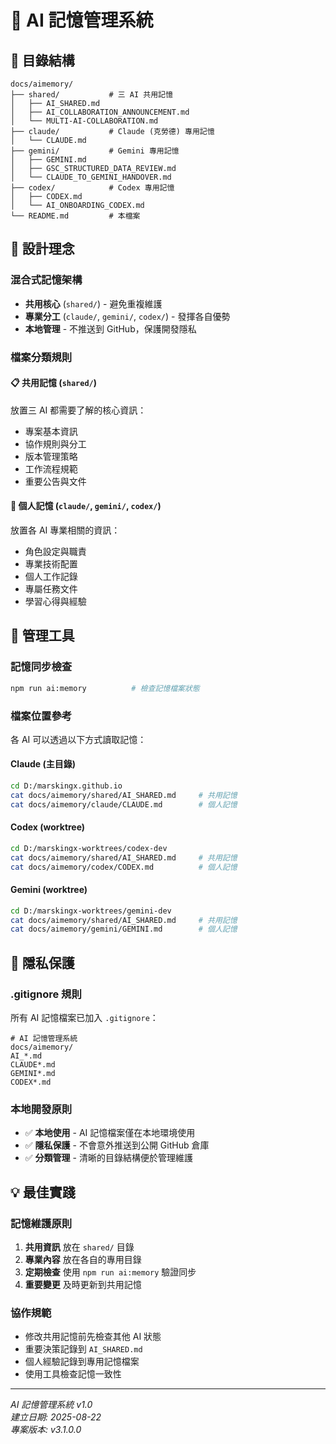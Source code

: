 # 🤖 AI 記憶管理系統

## 📁 目錄結構

```
docs/aimemory/
├── shared/           # 三 AI 共用記憶
│   ├── AI_SHARED.md
│   ├── AI_COLLABORATION_ANNOUNCEMENT.md
│   └── MULTI-AI-COLLABORATION.md
├── claude/           # Claude (克勞德) 專用記憶
│   └── CLAUDE.md
├── gemini/           # Gemini 專用記憶
│   ├── GEMINI.md
│   ├── GSC_STRUCTURED_DATA_REVIEW.md
│   └── CLAUDE_TO_GEMINI_HANDOVER.md
├── codex/            # Codex 專用記憶
│   ├── CODEX.md
│   └── AI_ONBOARDING_CODEX.md
└── README.md         # 本檔案
```

## 🎯 設計理念

### 混合式記憶架構
- **共用核心** (`shared/`) - 避免重複維護
- **專業分工** (`claude/`, `gemini/`, `codex/`) - 發揮各自優勢
- **本地管理** - 不推送到 GitHub，保護開發隱私

### 檔案分類規則

#### 📋 共用記憶 (`shared/`)
放置三 AI 都需要了解的核心資訊：
- 專案基本資訊
- 協作規則與分工
- 版本管理策略
- 工作流程規範
- 重要公告與文件

#### 👤 個人記憶 (`claude/`, `gemini/`, `codex/`)
放置各 AI 專業相關的資訊：
- 角色設定與職責
- 專業技術配置
- 個人工作記錄
- 專屬任務文件
- 學習心得與經驗

## 🔧 管理工具

### 記憶同步檢查
```bash
npm run ai:memory          # 檢查記憶檔案狀態
```

### 檔案位置參考
各 AI 可以透過以下方式讀取記憶：

#### Claude (主目錄)
```bash
cd D:/marskingx.github.io
cat docs/aimemory/shared/AI_SHARED.md     # 共用記憶
cat docs/aimemory/claude/CLAUDE.md        # 個人記憶
```

#### Codex (worktree)
```bash
cd D:/marskingx-worktrees/codex-dev
cat docs/aimemory/shared/AI_SHARED.md     # 共用記憶  
cat docs/aimemory/codex/CODEX.md          # 個人記憶
```

#### Gemini (worktree)
```bash
cd D:/marskingx-worktrees/gemini-dev
cat docs/aimemory/shared/AI_SHARED.md     # 共用記憶
cat docs/aimemory/gemini/GEMINI.md        # 個人記憶
```

## 🚫 隱私保護

### .gitignore 規則
所有 AI 記憶檔案已加入 `.gitignore`：
```gitignore
# AI 記憶管理系統
docs/aimemory/
AI_*.md
CLAUDE*.md
GEMINI*.md  
CODEX*.md
```

### 本地開發原則
- ✅ **本地使用** - AI 記憶檔案僅在本地環境使用
- ✅ **隱私保護** - 不會意外推送到公開 GitHub 倉庫
- ✅ **分類管理** - 清晰的目錄結構便於管理維護

## 💡 最佳實踐

### 記憶維護原則
1. **共用資訊** 放在 `shared/` 目錄
2. **專業內容** 放在各自的專用目錄
3. **定期檢查** 使用 `npm run ai:memory` 驗證同步
4. **重要變更** 及時更新到共用記憶

### 協作規範
- 修改共用記憶前先檢查其他 AI 狀態
- 重要決策記錄到 `AI_SHARED.md`
- 個人經驗記錄到專用記憶檔案
- 使用工具檢查記憶一致性

---

*AI 記憶管理系統 v1.0*  
*建立日期: 2025-08-22*  
*專案版本: v3.1.0.0*